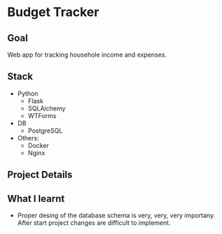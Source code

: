 # Budget Tracker

## Goal
Web app for tracking househole income and expenses.

## Stack
- Python
    - Flask
    - SQLAlchemy
    - WTForms
- DB
    - PostgreSQL
- Others:
    - Docker
    - Nginx

## Project Details



## What I learnt
- Proper desing of the database schema is very, very, very importany. After start project changes are difficult to implement.